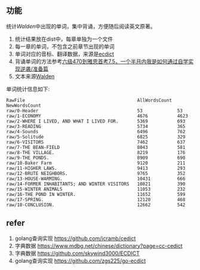 
## 功能

统计*Walden*中出现的单词，集中背诵，方便随后阅读英文原著。
1. 统计结果放在dist中，每章单独为一个文件
2. 每一章的单词，不包含之前章节出现的单词
3. 单词对应的音标、翻译数据，来源是[ecdict](https://github.com/skywind3000/ECDICT)
4. 背诵单词的方法参考[六级470到雅思首考7.5，一个半月内我是如何通过自学实现逆袭/准备篇](https://www.bilibili.com/video/BV1wx411Z7QN/)
5. 文本来源[Walden](https://xroads.virginia.edu/~Hyper/WALDEN/walden.html)

单词统计信息如下:
```text
RawFile                                          AllWordsCount  NewWordsCount  
raw/0-Header                                     53             53            
raw/1-ECONOMY                                    4676           4623          
raw/2-WHERE I LIVED, AND WHAT I LIVED FOR.       5369           693           
raw/3-READING                                    5734           365           
raw/4-Sounds                                     6496           762           
raw/5-Solitude                                   6825           329           
raw/6-VISITORS                                   7462           637           
raw/7-THE BEAN-FIELD                             8043           581           
raw/8-THE VILLAGE.                               8219           176           
raw/9-THE PONDS.                                 8909           690           
raw/10-Baker Farm                                9120           211           
raw/11-HIGHER LAWS.                              9413           293           
raw/12-BRUTE NEIGHBORS.                          9765           352           
raw/13-HOUSE-WARMING.                            10431          666           
raw/14-FORMER INHABITANTS; AND WINTER VISITORS   10821          390           
raw/15-WINTER ANIMALS                            11053          232           
raw/16-THE POND IN WINTER.                       11652          599           
raw/17-SPRING.                                   12120          468           
raw/18-CONCLUSION.                               12662          542
```

## refer

1. golang查询实现 https://github.com/jcramb/cedict
2. 字典数据 https://www.mdbg.net/chinese/dictionary?page=cc-cedict
3. 字典数据 https://github.com/skywind3000/ECDICT
4. golang查询实现 https://github.com/zgs225/go-ecdict
